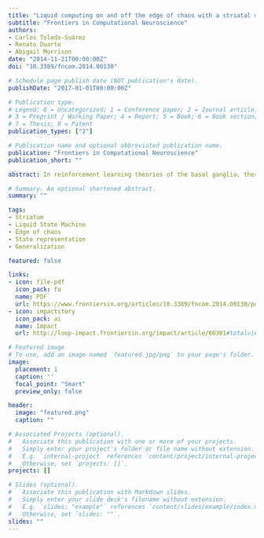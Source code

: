 ```yaml
---
title: "Liquid computing on and off the edge of chaos with a striatal microcircuit"
subtitle: "Frontiers in Computational Neuroscience"
authors:
- Carlos Toledo-Suárez
- Renato Duarte
- Abigail Morrison
date: "2014-11-21T00:00:00Z"
doi: "10.3389/fncom.2014.00130"

# Schedule page publish date (NOT publication's date).
publishDate: "2017-01-01T00:00:00Z"

# Publication type.
# Legend: 0 = Uncategorized; 1 = Conference paper; 2 = Journal article;
# 3 = Preprint / Working Paper; 4 = Report; 5 = Book; 6 = Book section;
# 7 = Thesis; 8 = Patent
publication_types: ["2"]

# Publication name and optional abbreviated publication name.
publication: "Frontiers in Computational Neuroscience"
publication_short: ""

abstract: In reinforcement learning theories of the basal ganglia, there is a need for the expected rewards corresponding to relevant environmental states to be maintained and modified during the learning process. However, the representation of these states that allows them to be associated with reward expectations remains unclear. Previous studies have tended to rely on pre-defined partitioning of states encoded by disjunct neuronal groups or sparse topological drives. A more likely scenario is that striatal neurons are involved in the encoding of multiple different states through their spike patterns, and that an appropriate partitioning of an environment is learned on the basis of task constraints, thus minimizing the number of states involved in solving a particular task. Here we show that striatal activity is sufficient to implement a liquid state, an important prerequisite for such a computation, whereby transient patterns of striatal activity are mapped onto the relevant states. We develop a simple small scale model of the striatum which can reproduce key features of the experimentally observed activity of the major cell types of the striatum. We then use the activity of this network as input for the supervised training of four simple linear readouts to learn three different functions on a plane, where the network is stimulated with the spike coded position of the agent. We discover that the network configuration that best reproduces striatal activity statistics lies on the edge of chaos and has good performance on all three tasks, but that in general, the edge of chaos is a poor predictor of network performance.

# Summary. An optional shortened abstract.
summary: ""

tags:
- Striatum
- Liquid State Machine
- Edge of chaos
- State representation
- Generalization

featured: false

links:
- icon: file-pdf
  icon_pack: fa
  name: PDF
  url: https://www.frontiersin.org/articles/10.3389/fncom.2014.00130/pdf
- icon: impactstory
  icon_pack: ai
  name: Impact
  url: http://loop-impact.frontiersin.org/impact/article/66301#totalviews/views

# Featured image
# To use, add an image named `featured.jpg/png` to your page's folder. 
image:
  placement: 1
  caption: ''
  focal_point: "Smart"
  preview_only: false

header:
  image: "featured.png"
  caption: ""

# Associated Projects (optional).
#   Associate this publication with one or more of your projects.
#   Simply enter your project's folder or file name without extension.
#   E.g. `internal-project` references `content/project/internal-project/index.md`.
#   Otherwise, set `projects: []`.
projects: []

# Slides (optional).
#   Associate this publication with Markdown slides.
#   Simply enter your slide deck's filename without extension.
#   E.g. `slides: "example"` references `content/slides/example/index.md`.
#   Otherwise, set `slides: ""`.
slides: ""
---
```


